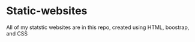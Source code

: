 # Static-websites
All of my statstic websites are in this repo, created using HTML, boostrap, and CSS

